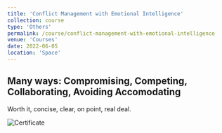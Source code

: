 ```yaml
---
title: 'Conflict Management with Emotional Intelligence'
collection: course
type: 'Others'
permalink: /course/conflict-management-with-emotional-intelligence
venue: 'Courses'
date: 2022-06-05
location: 'Space'
---
```


## Many ways: Compromising, Competing, Collaborating, Avoiding Accomodating

Worth it, concise, clear, on point, real deal.

![Certificate](https://udemy-certificate.s3.amazonaws.com/image/UC-ca2e315b-9c67-403a-b670-1fc834c8f60e.jpg?v=1651932806000)
